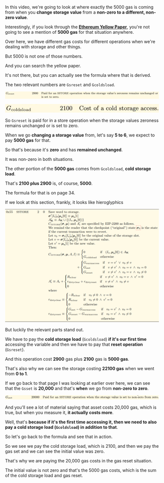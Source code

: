 In this video, we're going to look at where exactly the 5000 gas is coming from when you **change storage value** from a **non-zero to a different, non-zero value**.

Interestingly, if you look through the **[Ethereum Yellow Paper](https://ethereum.github.io/yellowpaper/paper.pdf)**, you're not going to see a mention of **5000 gas** for that situation anywhere.

Over here, we have different gas costs for different operations when we're dealing with storage and other things.

But 5000 is not one of those numbers.

And you can search the yellow paper.

It's not there, but you can actually see the formula where that is derived.

The two relevant numbers are `Gsreset` and `Gcoldsload`.

![](2023-08-16-17-43-39.png)

![](2023-08-16-17-44-15.png)

So `Gsreset` is paid for in a store operation when the storage values zeroness remains unchanged or is set to zero.

When we go **changing a storage value** from, let's say **5 to 6**, we expect to pay **5000 gas** for that.

So that's because it's **zero** and has **remained unchanged**.

It was non-zero in both situations.

The other portion of the **5000 gas** comes from `Gcoldsload`, **cold storage load**.

That's **2100 plus 2900** is, of course, **5000**.

The formula for that is on page 34.

If we look at this section, frankly, it looks like hieroglyphics

![](2023-08-16-17-50-11.png)

But luckily the relevant parts stand out.

We have to pay the **cold storage load** (`Gcoldsload`) **if it's our first time** accessing the variable and then we have to pay that **reset operation** (`Gsreset`).

And this operation cost **2900** gas plus **2100** gas is **5000 gas**.

That's also why we can see the storage costing **22100 gas** when we went from **0 to 1**.

If we go back to that page I was looking at earlier over here, we can see that the `Gsset` is **20,000** and that's **when** we go from **non-zero to zero**.

![](2023-08-16-17-53-17.png)

And you'll see a lot of material saying that asset costs 20,000 gas, which is true, but when you measure it, **it actually costs more**.

Well, that's **because if it's the first time accessing it, then we need to also pay a cold storage load (`Gcoldsload`) in addition to that**.

So let's go back to the formula and see that in action.

So we see we pay the cold storage load, which is 2100, and then we pay the gas set and we can see the initial value was zero.

That's why we are paying the 20,000 gas costs in the gas reset situation.

The initial value is not zero and that's the 5000 gas costs, which is the sum of the cold storage load and gas reset.